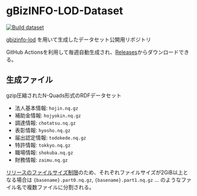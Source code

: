 # gBizINFO-LOD-Dataset

[![Build dataset](https://github.com/Babibubebon/gbizinfo-lod-dataset/actions/workflows/build.yml/badge.svg)](https://github.com/Babibubebon/gbizinfo-lod-dataset/actions/workflows/build.yml)

[gbizinfo-lod](https://github.com/Babibubebon/gbizinfo-lod) を用いて生成したデータセット公開用リポジトリ

GitHub Actionsを利用して毎週自動生成され、[Releases](https://github.com/Babibubebon/gbizinfo-lod-dataset/releases)からダウンロードできる。

## 生成ファイル

gzip圧縮されたN-Quads形式のRDFデータセット

- 法人基本情報: `hojin.nq.gz`
- 補助金情報: `hojyokin.nq.gz`
- 調達情報: `chotatsu.nq.gz`
- 表彰情報: `hyosho.nq.gz`
- 届出認定情報: `todokede.nq.gz`
- 特許情報: `tokkyo.nq.gz`
- 職場情報: `shokuba.nq.gz`
- 財務情報: `zaimu.nq.gz`

[リリースのファイルサイズ制限](https://docs.github.com/en/repositories/releasing-projects-on-github/about-releases#storage-and-bandwidth-quotas)のため、それぞれファイルサイズが2GiB以上となる場合は `{basename}.part0.nq.gz`, `{basename}.part1.nq.gz` ... のようなファイル名で複数ファイルに分割される。

